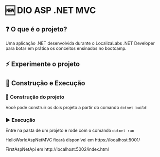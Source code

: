 # 🆕 DIO ASP .NET MVC

## ❓ O que é o projeto?
Uma aplicação .NET desenvolvida durante o LocalizaLabs .NET Developer para botar em prática os conceitos ensinados no bootcamp.

## ⚡ Experimente o projeto

## 🔧 Construção e Execução

### 🔨 Construção do projeto

Você pode construir os dois projeto a partir do comando `dotnet build `

### ▶ Execução

Entre na pasta de um projeto e rode com o comando `dotnet run`

HelloWorldAspNetMVC ficará disponível em https://localhost:5001/ 

FirstAspNetApi em http://localhost:5002/index.html
